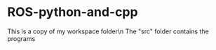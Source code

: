 # ROS-python-and-cpp
This is a copy of my workspace folder\n 
The "src" folder contains the programs
